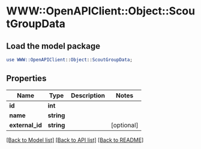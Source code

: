 # WWW::OpenAPIClient::Object::ScoutGroupData

## Load the model package
```perl
use WWW::OpenAPIClient::Object::ScoutGroupData;
```

## Properties
Name | Type | Description | Notes
------------ | ------------- | ------------- | -------------
**id** | **int** |  | 
**name** | **string** |  | 
**external_id** | **string** |  | [optional] 

[[Back to Model list]](../README.md#documentation-for-models) [[Back to API list]](../README.md#documentation-for-api-endpoints) [[Back to README]](../README.md)



